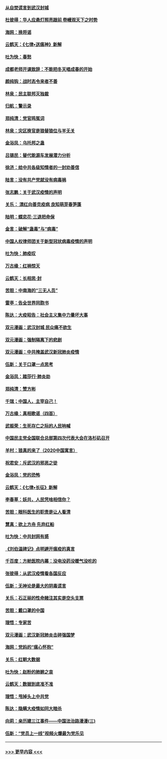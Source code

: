#### [从自焚谎言到武汉封城](../pages/nsc993/n11875621.md?t=02180131) 
#### [杜彼得：华人应悬灯照亮跟前 卷幔观天下之时势](../pages/nsc993/n11874822.md?t=02180131) 
#### [海网：换将谣](../pages/nsc993/n11873712.md?t=02180131) 
#### [云鹤天：《七律▪送瘟神》新解](../pages/nsc993/n11873598.md?t=02180131) 
#### [吐为快：春愁](../pages/nsc993/n11872801.md?t=02180131) 
#### [成都老师开课致辞：不能把冬天唱成春的开始](../pages/nsc993/n11872653.md?t=02180131) 
#### [颜纯钩：战时态令来者不善](../pages/nsc993/n11872011.md?t=02180131) 
#### [林泉：民主联邦灭独裁](../pages/nsc993/n11870998.md?t=02180131) 
#### [归航：警示录](../pages/nsc993/n11870963.md?t=02180131) 
#### [郑纯清：党官鸣冤词](../pages/nsc993/n11870938.md?t=02180131) 
#### [林泉：灾区换官是狼替狼位与羊无关](../pages/nsc993/n11870896.md?t=02180131) 
#### [金浴凤：乌托邦之蛊](../pages/nsc993/n11870879.md?t=02180131) 
#### [吕锡民：替代能源车发展潜力分析](../pages/nsc993/n11870656.md?t=02180131) 
#### [徐济：给中共各级知情者的一封劝善信](../pages/nsc993/n11868561.md?t=02180131) 
#### [陆言：没有共产党就没有病毒祸](../pages/nsc993/n11868232.md?t=02180131) 
#### [张志鹏：关于武汉疫情的声明](../pages/nsc993/n11867182.md?t=02180131) 
#### [关乐： 漂红向善克疫病 良知萌芽春笋蓬](../pages/nsc993/n11865710.md?t=02180131) 
#### [陆明：蝶恋花‧三退把命保](../pages/nsc993/n11865673.md?t=02180131) 
#### [金言：破解“蛊毒”与“病毒”](../pages/nsc993/n11864103.md?t=02180131) 
#### [中国人权律师团关于新型冠状病毒疫情的声明](../pages/nsc993/n11864249.md?t=02180131) 
#### [吐为快：肺疫叹](../pages/nsc993/n11864027.md?t=02180131) 
#### [万古缘：红祸惊天](../pages/nsc993/n11864079.md?t=02180131) 
#### [云鹤天：长相思‧封](../pages/nsc993/n11864006.md?t=02180131) 
#### [苦胆：中南海的“三无人员”](../pages/nsc993/n11862997.md?t=02180131) 
#### [雷亭：告全世界同胞书](../pages/nsc993/n11862572.md?t=02180131) 
#### [陈达：大疫昭告：社会主义集中力量坏大事](../pages/nsc993/n11859419.md?t=02180131) 
#### [双元漫画：武汉封城 民众痛不欲生](../pages/nsc993/n11859287.md?t=02180131) 
#### [双元漫画：强制隔离下的悲剧](../pages/nsc993/n11859244.md?t=02180131) 
#### [双元漫画：中共掩盖武汉新冠肺炎疫情](../pages/nsc993/n11858249.md?t=02180131) 
#### [伍新：关于口罩一点思考](../pages/nsc993/n11859195.md?t=02180131) 
#### [金浴凤：踏莎行‧肺炎劫](../pages/nsc993/n11858227.md?t=02180131) 
#### [郑纯清：赞方彬](../pages/nsc993/n11856803.md?t=02180131) 
#### [千瑞；中国人，主宰自己！](../pages/nsc993/n11856793.md?t=02180131) 
#### [万古缘：真相歌谣（四首）](../pages/nsc993/n11856263.md?t=02180131) 
#### [武振荣：生死存亡之际的人民呐喊](../pages/nsc993/n11856256.md?t=02180131) 
#### [中国民主党全国联合总部第四次代表大会在洛杉矶召开](../pages/nsc993/n11856344.md?t=02180131) 
#### [羊村：狼真的来了（2020中国寓言）](../pages/nsc993/n11856229.md?t=02180131) 
#### [祝君安：斥武汉的邪恶之徒](../pages/nsc993/n11855861.md?t=02180131) 
#### [金浴凤：党的恐怖](../pages/nsc993/n11855849.md?t=02180131) 
#### [云鹤天：《七律▪长征》新解](../pages/nsc993/n11855479.md?t=02180131) 
#### [李春草：妖共，人民凭啥相信你？](../pages/nsc993/n11855196.md?t=02180131) 
#### [苦胆：眼科医生的职责是让人看清](../pages/nsc993/n11853840.md?t=02180131) 
#### [慧真：欲上方舟 先弃红船](../pages/nsc993/n11853483.md?t=02180131) 
#### [吐为快：中共封网有感](../pages/nsc993/n11852575.md?t=02180131) 
#### [《刘伯温碑记》点明避开瘟疫的真言](../pages/nsc993/n11852128.md?t=02180131) 
#### [千百度：方舱医院内幕：没电没药没暖气没吃的](../pages/nsc993/n11850211.md?t=02180131) 
#### [张彼得：从武汉疫情看各国反应](../pages/nsc993/n11850102.md?t=02180131) 
#### [伍新：无神论是最大的阴毒谎言](../pages/nsc993/n11846129.md?t=02180131) 
#### [关乐：石正丽的性命赌注其实是空头支票](../pages/nsc993/n11846109.md?t=02180131) 
#### [苦胆：戴口罩的中国](../pages/nsc993/n11845576.md?t=02180131) 
#### [理悟：专家苦](../pages/nsc993/n11845564.md?t=02180131) 
#### [双元漫画：武汉新冠肺炎击碎强国梦](../pages/nsc993/n11843320.md?t=02180131) 
#### [海网：党妈的“瘟心怀抱”](../pages/nsc993/n11840740.md?t=02180131) 
#### [关乐：红朝大数据](../pages/nsc993/n11840675.md?t=02180131) 
#### [吐为快：赵粉的肺腑之哀](../pages/nsc993/n11840618.md?t=02180131) 
#### [云鹤天：数据到底准不准](../pages/nsc993/n11840325.md?t=02180131) 
#### [理悟：甩掉头上中共党](../pages/nsc993/n11838826.md?t=02180131) 
#### [陈达：隐瞒大疫情如同大暗杀](../pages/nsc993/n11838771.md?t=02180131) 
#### [向莉：亲历建三江事件——中国法治路漫漫(三)](../pages/nsc993/n11831825.md?t=02180131) 
#### [伍新：“党员上一线”视频火爆最为党乐见](../pages/nsc993/n11838200.md?t=02180131) 

----
#### [ >>> 更早内容 <<< ](../indexes/nsc993-earlier.md)

